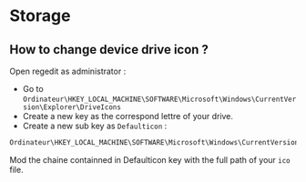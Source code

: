 # Storage

## How to change device drive icon ?

Open regedit as administrator :

* Go to ``Ordinateur\HKEY_LOCAL_MACHINE\SOFTWARE\Microsoft\Windows\CurrentVersion\Explorer\DriveIcons``
* Create a new key as the correspond lettre of your drive.
* Create a new sub key as ``Defaulticon`` :

```powershell
Ordinateur\HKEY_LOCAL_MACHINE\SOFTWARE\Microsoft\Windows\CurrentVersion\E   xplorer\DriveIcons\D\Defaulticon
```

Mod the chaine containned in Defaulticon key with the full path of your ``ico`` file.
